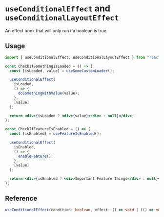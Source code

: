 # `useConditionalEffect` and `useConditionalLayoutEffect`

An effect hook that will only run ifa boolean is true.

## Usage

```jsx
import { useConditionalEffect, useConditionalLayoutEffect } from "react-use";

const CheckIfSomethingIsLoaded = () => {
  const [isLoaded, value] = useSomeCustomLoader();

  useConditionalEffect(
    isLoaded,
    () => {
      doSomethingWithValue(value);
    },
    [value]
  );

  return <div>{isLoaded ? <div>{value}</div> : null}</div>;
};

const CheckIfFeatureIsEnabled = () => {
  const [isEnabled] = useFeatureIsEnabled();

  useConditionalEffect(
    isEnabled,
    () => {
      enableFeature();
    },
    [value]
  );

  return <div>{isEnabled ? <div>Important Feature Things</div> : null}</div>;
};
```

## Reference

```ts
useConditionalEffect(condition: boolean, effect: () => void | (() => void | undefined), deps: any[]);
```
